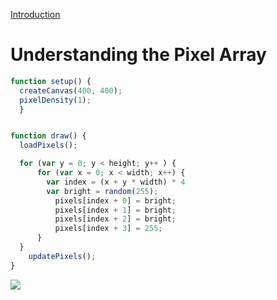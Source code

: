 [Introduction](../)


# Understanding the Pixel Array


```js
function setup() {
  createCanvas(400, 400);
  pixelDensity(1);
  }


function draw() {
  loadPixels();

  for (var y = 0; y < height; y++ ) {
      for (var x = 0; x < width; x++) {
        var index = (x + y * width) * 4
        var bright = random(255);
          pixels[index + 0] = bright;
          pixels[index + 1] = bright;
          pixels[index + 2] = bright;
          pixels[index + 3] = 255;
      }
  }
    updatePixels();
}
```

<img src ="img/pixel.gif" />

